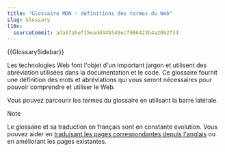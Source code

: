 ```yaml
---
title: "Glossaire MDN : définitions des termes du Web"
slug: Glossary
l10n:
  sourceCommit: ada5fa5ef15eadd44b549ecf906423b4a2092f34
---
```


{{GlossarySidebar}}

Les technologies Web font l'objet d'un important jargon et utilisent des abréviation utilisées dans la documentation et le code. Ce glossaire fournit une définition des mots et abréviations qui vous seront nécessaires pour pouvoir comprendre et utiliser le Web.

Vous pouvez parcourir les termes du glossaire en utilisant la barre latérale.

> [!NOTE]
> Le glossaire et sa traduction en français sont en constante évolution. Vous pouvez aider en [traduisant les pages correspondantes depuis l'anglais](/fr/docs/MDN/Community/Translated_content) ou en améliorant les pages existantes.
